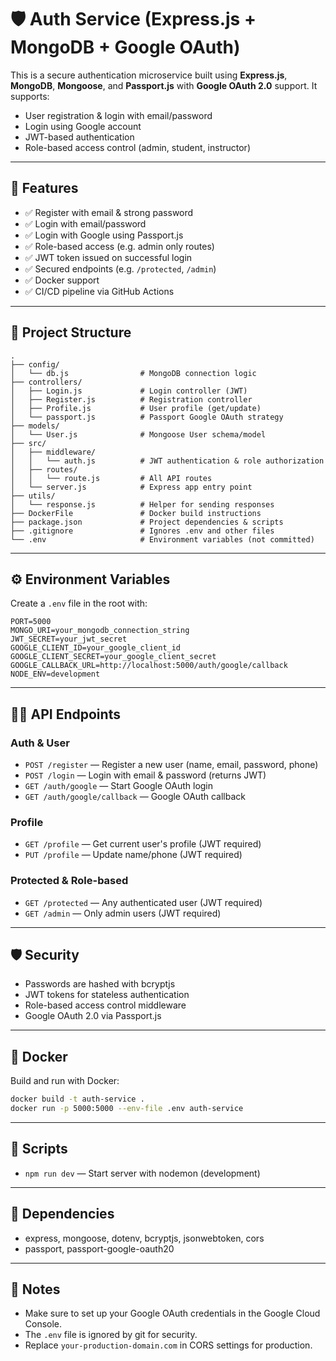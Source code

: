 # 🛡️ Auth Service (Express.js + MongoDB + Google OAuth)

This is a secure authentication microservice built using **Express.js**, **MongoDB**, **Mongoose**, and **Passport.js** with **Google OAuth 2.0** support. It supports:
- User registration & login with email/password
- Login using Google account
- JWT-based authentication
- Role-based access control (admin, student, instructor)

---

## 🚀 Features

- ✅ Register with email & strong password
- ✅ Login with email/password
- ✅ Login with Google using Passport.js
- ✅ Role-based access (e.g. admin only routes)
- ✅ JWT token issued on successful login
- ✅ Secured endpoints (e.g. `/protected`, `/admin`)
- ✅ Docker support
- ✅ CI/CD pipeline via GitHub Actions

---

## 📁 Project Structure

```
.
├── config/
│   └── db.js                # MongoDB connection logic
├── controllers/
│   ├── Login.js             # Login controller (JWT)
│   ├── Register.js          # Registration controller
│   ├── Profile.js           # User profile (get/update)
│   └── passport.js          # Passport Google OAuth strategy
├── models/
│   └── User.js              # Mongoose User schema/model
├── src/
│   ├── middleware/
│   │   └── auth.js          # JWT authentication & role authorization
│   ├── routes/
│   │   └── route.js         # All API routes
│   └── server.js            # Express app entry point
├── utils/
│   └── response.js          # Helper for sending responses
├── DockerFile               # Docker build instructions
├── package.json             # Project dependencies & scripts
├── .gitignore               # Ignores .env and other files
└── .env                     # Environment variables (not committed)
```

---

## ⚙️ Environment Variables

Create a `.env` file in the root with:

```
PORT=5000
MONGO_URI=your_mongodb_connection_string
JWT_SECRET=your_jwt_secret
GOOGLE_CLIENT_ID=your_google_client_id
GOOGLE_CLIENT_SECRET=your_google_client_secret
GOOGLE_CALLBACK_URL=http://localhost:5000/auth/google/callback
NODE_ENV=development
```

---

## 🧑‍💻 API Endpoints

### Auth & User

- `POST /register` — Register a new user (name, email, password, phone)
- `POST /login` — Login with email & password (returns JWT)
- `GET /auth/google` — Start Google OAuth login
- `GET /auth/google/callback` — Google OAuth callback

### Profile

- `GET /profile` — Get current user's profile (JWT required)
- `PUT /profile` — Update name/phone (JWT required)

### Protected & Role-based

- `GET /protected` — Any authenticated user (JWT required)
- `GET /admin` — Only admin users (JWT required)

---

## 🛡️ Security

- Passwords are hashed with bcryptjs
- JWT tokens for stateless authentication
- Role-based access control middleware
- Google OAuth 2.0 via Passport.js

---

## 🐳 Docker

Build and run with Docker:

```sh
docker build -t auth-service .
docker run -p 5000:5000 --env-file .env auth-service
```

---

## 📝 Scripts

- `npm run dev` — Start server with nodemon (development)

---

## 🧩 Dependencies

- express, mongoose, dotenv, bcryptjs, jsonwebtoken, cors
- passport, passport-google-oauth20

---

## 📢 Notes

- Make sure to set up your Google OAuth credentials in the Google Cloud Console.
- The `.env` file is ignored by git for security.
- Replace `your-production-domain.com` in CORS settings for production. 